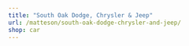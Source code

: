 ```yaml
---
title: "South Oak Dodge, Chrysler & Jeep"
url: /matteson/south-oak-dodge-chrysler-and-jeep/
shop: car
---
```

